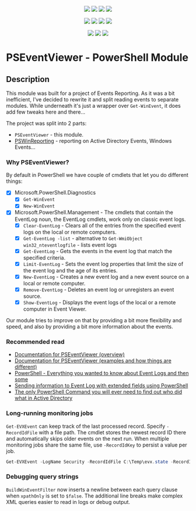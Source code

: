 <p align="center">
  <a href="https://dev.azure.com/evotecpl/PSEventViewer/_build/latest?definitionId=3"><img src="https://dev.azure.com/evotecpl/PSEventViewer/_apis/build/status/EvotecIT.PSEventViewer"></a>
  <a href="https://www.powershellgallery.com/packages/PSEventViewer"><img src="https://img.shields.io/powershellgallery/v/PSEventViewer.svg"></a>
  <a href="https://www.powershellgallery.com/packages/PSEventViewer"><img src="https://img.shields.io/powershellgallery/vpre/PSEventViewer.svg?label=powershell%20gallery%20preview&colorB=yellow"></a>
  <a href="https://github.com/EvotecIT/PSEventViewer"><img src="https://img.shields.io/github/license/EvotecIT/PSEventViewer.svg"></a>
</p>

<p align="center">
  <a href="https://www.powershellgallery.com/packages/PSEventViewer"><img src="https://img.shields.io/powershellgallery/p/PSEventViewer.svg"></a>
  <a href="https://github.com/EvotecIT/PSEventViewer"><img src="https://img.shields.io/github/languages/top/evotecit/PSEventViewer.svg"></a>
  <a href="https://github.com/EvotecIT/PSEventViewer"><img src="https://img.shields.io/github/languages/code-size/evotecit/PSEventViewer.svg"></a>
  <a href="https://www.powershellgallery.com/packages/PSEventViewer"><img src="https://img.shields.io/powershellgallery/dt/PSEventViewer.svg"></a>
</p>

<p align="center">
  <a href="https://twitter.com/PrzemyslawKlys"><img src="https://img.shields.io/twitter/follow/PrzemyslawKlys.svg?label=Twitter%20%40PrzemyslawKlys&style=social"></a>
  <a href="https://evotec.xyz/hub"><img src="https://img.shields.io/badge/Blog-evotec.xyz-2A6496.svg"></a>
  <a href="https://www.linkedin.com/in/pklys"><img src="https://img.shields.io/badge/LinkedIn-pklys-0077B5.svg?logo=LinkedIn"></a>
</p>

# PSEventViewer - PowerShell Module

## Description

This module was built for a project of Events Reporting. As it was a bit inefficient, I've decided to rewrite it and split reading events to separate modules.
While underneath it's just a wrapper over `Get-WinEvent`, it does add few tweaks here and there...

The project was split into 2 parts:

- `PSEventViewer` - this module.
- [PSWinReporting](https://github.com/EvotecIT/PSWinReporting) - reporting on Active Directory Events, Windows Events...

### Why PSEventViewer?

By default in PowerShell we have couple of cmdlets that let you do different things:

- [x] Microsoft.PowerShell.Diagnostics
    - [x] `Get-WinEvent`
    - [x] `New-WinEvent`

- [x] Microsoft.PowerShell.Management - The cmdlets that contain the EventLog noun, the EventLog cmdlets, work only on classic event logs.
    - [x] `Clear-EventLog` - Clears all of the entries from the specified event logs on the local or remote computers.
    - [x] `Get-EventLog -list` - alternative to `Get-WmiObject win32_nteventlogfile` - lists event logs
    - [x] `Get-EventLog` - Gets the events in the event log that match the specified criteria.
    - [x] `Limit-EventLog` - Sets the event log properties that limit the size of the event log and the age of its entries.
    - [x] `New-EventLog` - Creates a new event log and a new event source on a local or remote computer.
    - [x] `Remove-EventLog` - Deletes an event log or unregisters an event source.
    - [x] `Show-EventLog` - Displays the event logs of the local or a remote computer in Event Viewer.

Our module tries to improve on that by providing a bit more flexibility and speed, and also by providing a bit more information about the events.

### Recommended read

- [Documentation for PSEventViewer (overview)](https://evotec.xyz/hub/scripts/pseventviewer-powershell-module/)
- [Documentation for PSEventViewer (examples and how things are different)](https://evotec.xyz/working-with-windows-events-with-powershell/)
- [PowerShell - Everything you wanted to know about Event Logs and then some](https://evotec.xyz/powershell-everything-you-wanted-to-know-about-event-logs/)
- [Sending information to Event Log with extended fields using PowerShell](https://evotec.xyz/sending-information-to-event-log-with-extended-fields-using-powershell/)
- [The only PowerShell Command you will ever need to find out who did what in Active Directory](https://evotec.xyz/the-only-powershell-command-you-will-ever-need-to-find-out-who-did-what-in-active-directory/)

### Long-running monitoring jobs

`Get-EVXEvent` can keep track of the last processed record. Specify `-RecordIdFile` with a file path. The cmdlet stores the newest record ID there and automatically skips older events on the next run. When multiple monitoring jobs share the same file, use `-RecordIdKey` to persist a value per job.

```powershell
Get-EVXEvent -LogName Security -RecordIdFile C:\Temp\evx.state -RecordIdKey Machine1
```

### Debugging query strings

`BuildWinEventFilter` now inserts a newline between each query clause when `xpathOnly` is set to `$false`.
The additional line breaks make complex XML queries easier to read in logs or debug output.

